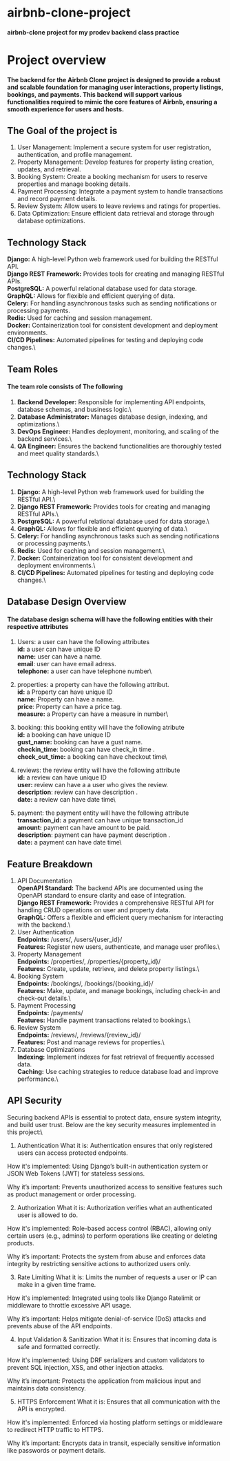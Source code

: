 # airbnb-clone-project
#### airbnb-clone project for my prodev backend class practice
# Project overview
#### The backend for the Airbnb Clone project is designed to provide a robust and scalable foundation for managing user interactions, property listings, bookings, and payments. This backend will support various functionalities required to mimic the core features of Airbnb, ensuring a smooth experience for users and hosts.
## The Goal of the project is
1. User Management: Implement a secure system for user registration, authentication, and profile management.
2. Property Management: Develop features for property listing creation, updates, and retrieval.
3. Booking System: Create a booking mechanism for users to reserve properties and manage booking details.
4. Payment Processing: Integrate a payment system to handle transactions and record payment details.
5. Review System: Allow users to leave reviews and ratings for properties.
6. Data Optimization: Ensure efficient data retrieval and storage through database optimizations.
## Technology Stack
**Django:** A high-level Python web framework used for building the RESTful API.\
**Django REST Framework:** Provides tools for creating and managing RESTful APIs.\
**PostgreSQL:** A powerful relational database used for data storage.\
**GraphQL:** Allows for flexible and efficient querying of data.\
**Celery:** For handling asynchronous tasks such as sending notifications or processing payments.\
**Redis:** Used for caching and session management.\
**Docker:** Containerization tool for consistent development and deployment environments.\
**CI/CD Pipelines:** Automated pipelines for testing and deploying code changes.\
## Team Roles
#### The team role consists of The following
1. **Backend Developer:** Responsible for implementing API endpoints, database schemas, and business logic.\
2. **Database Administrator:** Manages database design, indexing, and optimizations.\
3. **DevOps Engineer:** Handles deployment, monitoring, and scaling of the backend services.\
4. **QA Engineer:** Ensures the backend functionalities are thoroughly tested and meet quality standards.\

## Technology Stack
1. **Django:** A high-level Python web framework used for building the RESTful API.\
2. **Django REST Framework:** Provides tools for creating and managing RESTful APIs.\
3. **PostgreSQL:** A powerful relational database used for data storage.\
4. **GraphQL:** Allows for flexible and efficient querying of data.\
5. **Celery:** For handling asynchronous tasks such as sending notifications or processing payments.\
6. **Redis:** Used for caching and session management.\
7. **Docker:** Containerization tool for consistent development and deployment environments.\
8. **CI/CD Pipelines:** Automated pipelines for testing and deploying code changes.\
## Database Design Overview
#### The database design schema will have the following entities with their respective attributes
1. Users: a user can have the following attributes\
    **id:** a user can have unique ID\
    **name:** user can have a name.\
    **email**: user can have email adress.\
    **telephone:** a user can have telephone number\

2. properties: a property can have the following attribut.\
    **id:** a Property can have unique ID\
    **name:** Property can have a name.\
    **price**: Property can have a price tag.\
    **measure:** a Property can have a measure in number\

3. booking: this booking entity will have the following atribute\
    **id:** a booking can have unique ID\
    **gust_name:** booking can have a gust name.\
    **checkin_time**: booking can have check_in time .\
    **check_out_time:** a booking can have checkout time\

4. reviews: the review entity will have the following attribute\
    **id:** a review can have unique ID\
    **user:** review can have a a user who gives the review.\
    **description**: review can have description .\
    **date:** a review can have date time\

5. payment: the payment entity will have the following attribute\
    **transaction_id:** a payment can have unique transaction_id\
    **amount:** payment can have amount to be paid.\
    **description**: payment can have payment description .\
    **date:** a payment can have date time\

 ## Feature Breakdown 
1. API Documentation\
    **OpenAPI Standard:** The backend APIs are documented using the OpenAPI standard to ensure clarity and ease of integration.\
    **Django REST Framework:** Provides a comprehensive RESTful API for handling CRUD operations on user and property data.\
    **GraphQL:** Offers a flexible and efficient query mechanism for interacting with the backend.\
2. User Authentication\
    **Endpoints:** /users/, /users/{user_id}/\
    **Features:** Register new users, authenticate, and manage user profiles.\
3. Property Management\
    **Endpoints:** /properties/, /properties/{property_id}/\
    **Features:** Create, update, retrieve, and delete property listings.\
4. Booking System\
    **Endpoints:** /bookings/, /bookings/{booking_id}/\
    **Features:** Make, update, and manage bookings, including check-in and check-out details.\
5. Payment Processing\
    **Endpoints:** /payments/\
    **Features:** Handle payment transactions related to bookings.\
6. Review System\
    **Endpoints:** /reviews/, /reviews/{review_id}/\
    **Features:** Post and manage reviews for properties.\
7. Database Optimizations\
    **Indexing:** Implement indexes for fast retrieval of frequently accessed data.\
    **Caching:** Use caching strategies to reduce database load and improve performance.\

## API Security
Securing backend APIs is essential to protect data, ensure system integrity, and build user trust. Below are the key security measures implemented in this project:\

1. Authentication
What it is: Authentication ensures that only registered users can access protected endpoints.

How it's implemented: Using Django’s built-in authentication system or JSON Web Tokens (JWT) for stateless sessions.

Why it’s important: Prevents unauthorized access to sensitive features such as product management or order processing.

2. Authorization
What it is: Authorization verifies what an authenticated user is allowed to do.

How it's implemented: Role-based access control (RBAC), allowing only certain users (e.g., admins) to perform operations like creating or deleting products.

Why it’s important: Protects the system from abuse and enforces data integrity by restricting sensitive actions to authorized users only.

3. Rate Limiting
What it is: Limits the number of requests a user or IP can make in a given time frame.

How it's implemented: Integrated using tools like Django Ratelimit or middleware to throttle excessive API usage.

Why it’s important: Helps mitigate denial-of-service (DoS) attacks and prevents abuse of the API endpoints.

4. Input Validation & Sanitization
What it is: Ensures that incoming data is safe and formatted correctly.

How it's implemented: Using DRF serializers and custom validators to prevent SQL injection, XSS, and other injection attacks.

Why it’s important: Protects the application from malicious input and maintains data consistency.

5. HTTPS Enforcement
What it is: Ensures that all communication with the API is encrypted.

How it's implemented: Enforced via hosting platform settings or middleware to redirect HTTP traffic to HTTPS.

Why it’s important: Encrypts data in transit, especially sensitive information like passwords or payment details.